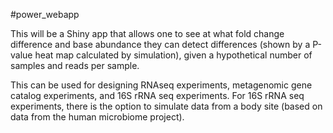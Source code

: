 #power_webapp

This will be a Shiny app that allows one to see at what fold change difference and base abundance they can detect differences (shown by a P-value heat map calculated by simulation), given a hypothetical number of samples and reads per sample.

This can be used for designing RNAseq experiments, metagenomic gene catalog experiments, and 16S rRNA seq experiments. For 16S rRNA seq experiments, there is the option to simulate data from a body site (based on data from the human microbiome project).
